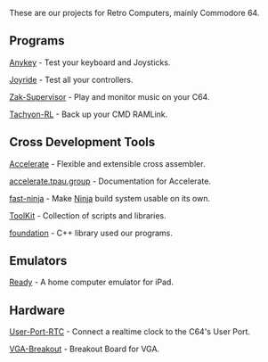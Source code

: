 These are our projects for Retro Computers, mainly Commodore 64.

## Programs

[Anykey](../../../../Anykey) - Test your keyboard and Joysticks.

[Joyride](../../../../Joyride) - Test all your controllers.

[Zak-Supervisor](../../../../Zak-Supervisor) - Play and monitor music on your C64.

[Tachyon-RL](../../../../Tachyon-RL) - Back up your CMD RAMLink.

## Cross Development Tools

[Accelerate](../../../../Accelerate) - Flexible and extensible cross assembler.

[accelerate.tpau.group](../../../../accelerate.tpau.group) - Documentation for Accelerate.

[fast-ninja](../../../../fast-ninja) - Make [Ninja](https://ninja-build.org/) build system usable on its own.

[ToolKit](../../../../ToolKit) - Collection of scripts and libraries.

[foundation](../../../../foundation) - C++ library used our programs.

## Emulators

[Ready](../../../../Ready) - A home computer emulator for iPad.

## Hardware

[User-Port-RTC](../../../../User-Port-RTC) - Connect a realtime clock to the C64's User Port.

[VGA-Breakout](../../../../VGA-Breakout) - Breakout Board for VGA.